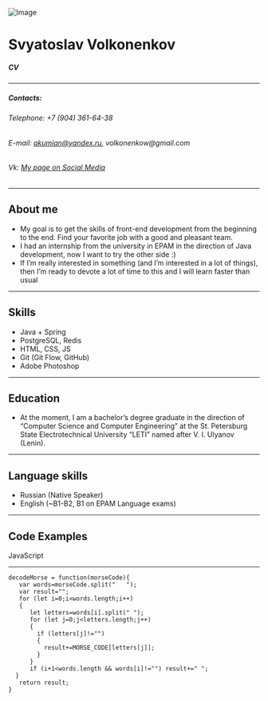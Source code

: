 ![Image](https://sun1-97.userapi.com/s/v1/ig2/zOj4CG-r2tEE6yYQsxO5TI3P3U090JsO-CzABfDCJVF_k9kgfj1PyzVK_dT-JlyGSbg4SfUdFTYtHsUZi95uOcyf.jpg?size=100x100&quality=95&crop=137,636,1100,1100&ava=1 "Me")
# Svyatoslav Volkonenkov
##### CV

---

##### **Contacts**:
###### _Telephone: +7 (904) 361-64-38_
###### _E-mail: akumian@yandex.ru, volkonenkow@gmail.com_
###### _Vk: [My page on Social Media](https://vk.com/akumian)_

---

## About me

* My goal is to get the skills of front-end development from the beginning to the end. Find your favorite job with a good and pleasant team.
* I had an internship from the university in EPAM in the direction of Java development, now I want to try the other side :)
* If I’m really interested in something (and I’m interested in a lot of things), then I’m ready to devote a lot of time to this and I will learn faster than usual

---

## Skills

* Java + Spring
* PostgreSQL, Redis
* HTML, CSS, JS
* Git (Git Flow, GitHub)
* Adobe Photoshop

---

## Education

*  At the moment, I am a bachelor’s degree graduate in the direction of “Computer Science and Computer Engineering” at the St. Petersburg State Electrotechnical University “LETI” named after V. I. Ulyanov (Lenin).

---

## Language skills

* Russian (Native Speaker)
* English (~B1-B2, B1 on EPAM Language exams)

---

## Code Examples

JavaScript

---
```
decodeMorse = function(morseCode){
   var words=morseCode.split("   ");
   var result="";
   for (let i=0;i<words.length;i++)
   {
      let letters=words[i].split(" ");
      for (let j=0;j<letters.length;j++)
      {
        if (letters[j]!="")  
        {
          result+=MORSE_CODE[letters[j]];  
        }
      }
      if (i+1<words.length && words[i]!="") result+=" ";
  }
   return result;
}
```
